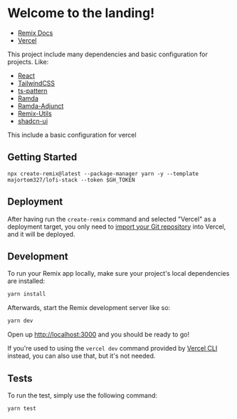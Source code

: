 # Welcome to the landing!

- [Remix Docs](https://remix.run/docs)
- [Vercel](https://vercel.com)

This project include many dependencies and basic configuration for projects.
Like:

- [React](https://reactjs.org/)
- [TailwindCSS](https://tailwindcss.com/)
- [ts-pattern](https://npmjs.org/package/ts-pattern)
- [Ramda](https://ramdajs.com/)
- [Ramda-Adjunct](https://char0n.github.io/ramda-adjunct/)
- [Remix-Utils](https://github.com/sergiodxa/remix-utils)
- [shadcn-ui](https://ui.shadcn.com/)

This include a basic configuration for vercel

## Getting Started

```shell
npx create-remix@latest --package-manager yarn -y --template majortom327/lofi-stack --token $GH_TOKEN
```

## Deployment

After having run the `create-remix` command and selected "Vercel" as a deployment target, you only need to [import your Git repository](https://vercel.com/new) into Vercel, and it will be deployed.

## Development

To run your Remix app locally, make sure your project's local dependencies are installed:

```sh
yarn install
```

Afterwards, start the Remix development server like so:

```sh
yarn dev
```

Open up [http://localhost:3000](http://localhost:3000) and you should be ready to go!

If you're used to using the `vercel dev` command provided by [Vercel CLI](https://vercel.com/cli) instead, you can also use that, but it's not needed.

## Tests

To run the test, simply use the following command:

```sh
yarn test
```
